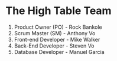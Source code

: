# The High Table Team
<ol>
    <li>Product Owner (PO) - Rock Bankole</li>
    <li>Scrum Master (SM) - Anthony Vo</li>
    <li>Front-end Developer - Mike Walker</li>
    <li>Back-End Developer - Steven Vo</li>
    <li>Database Developer - Manuel Garcia</li>
<ol>